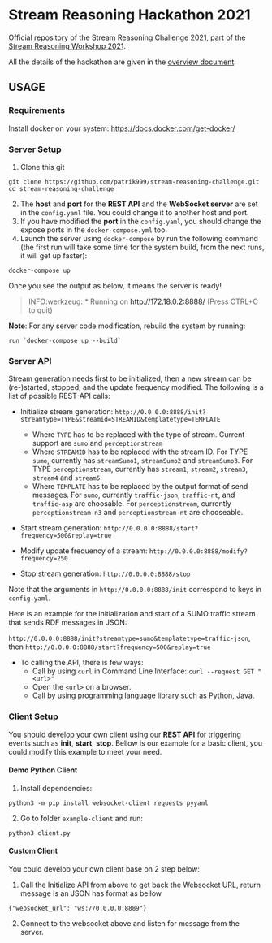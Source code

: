 # Stream Reasoning Hackathon 2021

Official repository of the Stream Reasoning Challenge 2021,
part of the [Stream Reasoning Workshop 2021](http://streamreasoning.org/events/srw2021).

All the details of the hackathon are given in the [overview document](SR_Hackaton_2021.pdf).

## USAGE

### Requirements

Install docker on your system: https://docs.docker.com/get-docker/

### Server Setup

1. Clone this git

```shell
git clone https://github.com/patrik999/stream-reasoning-challenge.git
cd stream-reasoning-challenge
```

2. The **host** and **port** for the **REST API** and the **WebSocket server** are set in the `config.yaml` file. You could change it to another host and port.
3. If you have modified the **port** in the `config.yaml`, you should change the expose ports in the `docker-compose.yml` too.
4. Launch the server using `docker-compose` by run the following command (the first run will take some time for the system build, from the next runs, it will get up faster):

```shell
docker-compose up
```

Once you see the output as below, it means the server is ready!

> INFO:werkzeug: \* Running on http://172.18.0.2:8888/ (Press CTRL+C to quit)

**Note**: For any server code modification, rebuild the system by running:

```shell
run `docker-compose up --build`
```

### Server API

Stream generation needs first to be initialized, then a new stream can be (re-)started, stopped, and the update frequency modified.
The following is a list of possible REST-API calls:

-   Initialize stream generation: `http://0.0.0.0:8888/init?streamtype=TYPE&streamid=STREAMID&templatetype=TEMPLATE`

    -   Where `TYPE` has to be replaced with the type of stream. Current support are `sumo` and `perceptionstream`
    -   Where `STREAMID` has to be replaced with the stream ID. For TYPE `sumo`, currently has `streamSumo1`, `streamSumo2` and `streamSumo3`. For TYPE `perceptionstream`, currently has `stream1`, `stream2`, `stream3`, `stream4` and `stream5`.
    -   Where `TEMPLATE` has to be replaced by the output format of send messages. For `sumo`, currently `traffic-json`, `traffic-nt`,
        and `traffic-asp` are choosable. For `perceptionstream`, currently `perceptionstream-n3` and `perceptionstream-nt` are chooseable.

-   Start stream generation: `http://0.0.0.0:8888/start?frequency=500&replay=true`

-   Modify update frequency of a stream: `http://0.0.0.0:8888/modify?frequency=250`

-   Stop stream generation: `http://0.0.0.0:8888/stop`

Note that the arguments in `http://0.0.0.0:8888/init` correspond to keys in `config.yaml`.

Here is an example for the initialization and start of a SUMO traffic stream that sends RDF messages in JSON:

`http://0.0.0.0:8888/init?streamtype=sumo&templatetype=traffic-json`, then
`http://0.0.0.0:8888/start?frequency=500&replay=true`

-   To calling the API, there is few ways:
    -   Call by using `curl` in Command Line Interface: `curl --request GET "<url>"`
    -   Open the `<url>` on a browser.
    -   Call by using programming language library such as Python, Java.

### Client Setup

You should develop your own client using our **REST API** for triggering events such as **init**, **start**, **stop**. Bellow is our example for a basic client, you could modify this example to meet your need.

#### Demo Python Client

1. Install dependencies:

```shell
python3 -m pip install websocket-client requests pyyaml
```

2. Go to folder `example-client` and run:

```shell
python3 client.py
```

#### Custom Client

You could develop your own client base on 2 step below:

1. Call the Initialize API from above to get back the Websocket URL, return message is an JSON has format as bellow

```
{"websocket_url": "ws://0.0.0.0:8889"}
```

2. Connect to the websocket above and listen for message from the server.
